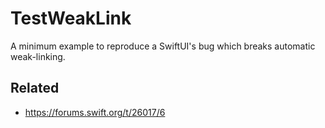 # TestWeakLink

A minimum example to reproduce a SwiftUI's bug
which breaks automatic weak-linking.

## Related

- https://forums.swift.org/t/26017/6
